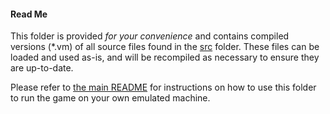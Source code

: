 #### Read Me

This folder is provided *for your convenience* and contains compiled versions (*.vm) of all source files found in the [src](source) folder. These files can be loaded and used as-is, and will be recompiled as necessary to ensure they are up-to-date. <br>

Please refer to [the main README](README.md) for instructions on how to use this folder to run the game on your own emulated machine.
